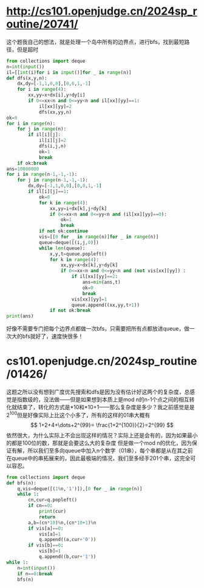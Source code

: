 # http://cs101.openjudge.cn/2024sp_routine/20741/

这个题我自己的想法，就是处理一个岛中所有的边界点，进行bfs，找到最短路径，但是超时
```python
from collections import deque
n=int(input())
il=[[int(i)for i in input()]for _ in range(n)]
def dfs(x,y,n):
    dx,dy=[-1,1,0,0],[0,0,1,-1]
    for i in range(4):
        xx,yy=x+dx[i],y+dy[i]
        if 0<=xx<n and 0<=yy<n and il[xx][yy]==1:
            il[xx][yy]=2
            dfs(xx,yy,n)
ok=0
for i in range(n):
    for j in range(n):
        if il[i][j]:
            il[i][j]=2
            dfs(i,j,n)
            ok=1
            break
    if ok:break
ans=10000000
for i in range(n-1,-1,-1):
    for j in range(n-1,-1,-1):
        dx,dy=[-1,1,0,0],[0,0,1,-1]
        if il[i][j]==1:
            ok=0
            for k in range(4):
                xx,yy=i+dx[k],j+dy[k]
                if 0<=xx<n and 0<=yy<n and (il[xx][yy]==0):
                    ok=1
                    break
            if not ok:continue
            vis=[[0 for _ in range(n)]for _ in range(n)]
            queue=deque([(i,j,0)])
            while len(queue):
                x,y,t=queue.popleft()
                for k in range(4):
                    xx,yy=x+dx[k],y+dy[k]
                    if 0<=xx<n and 0<=yy<n and (not vis[xx][yy]) :
                        if il[xx][yy]==2:
                            ans=min(ans,t)
                            ok=0
                            break
                        vis[xx][yy]=1
                        queue.append((xx,yy,t+1))
                if not ok:break
print(ans)
```

好像不需要专门把每个边界点都做一次bfs，只需要把所有点都放进queue，做一次大的bfs就好了，速度快很多！

# cs101.openjudge.cn/2024sp_routine/01426/

这题之所以没有想到广度优先搜索和dfs是因为没有估计好这两个的复杂度，总感觉是指数级的，没法做——但是如果想到本质上是mod n的n-1个点之间的相互转化就结束了，转化的方式是\*10和\*10+1——那么复杂度是多少？我之前感觉是是$2^{100}$但是好像实际上比这个小多了，所有的这样的01串大概有
$$
1+2+4+\dots+2^{99}= \frac{1+2^{100}}{2}=2^{99}
$$
依然很大，为什么实际上不会出现这样的情况？实际上还是会有的，因为如果最小的都是100位的数，那就是会要这么大的复杂度
但是做一个mod n的优化，因为保证有解，所以我们至多向queue中加入n个数字（01串），每个串都是从在其之前在queue中的串拓展来的，因此最极端的情况，我们至多经手201个串，这完全可以容忍。

```python
from collections import deque
def bfs(n):
    q,vis=deque([(1%n,'1')]),[0 for _ in range(n)]
    while 1:
        cn,cur=q.popleft()
        if cn==0:
            print(cur)
            return
        a,b=(cn*10)%n,(cn*10+1)%n
        if vis[a]==0:
            vis[a]=1
            q.append((a,cur+'0'))
        if vis[b]==0:
            vis[b]=1
            q.append((b,cur+'1'))
while 1:
    n=int(input())
    if n==0:break
    bfs(n)
```